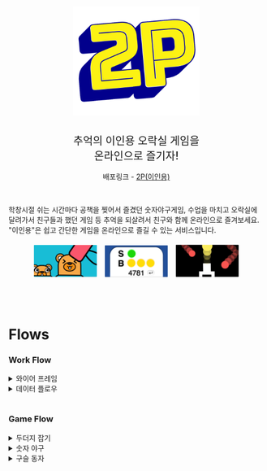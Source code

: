 
<p align= "center">
  <img src="./img/logo.png" width="250px">
</p>
<h2 align="center" style="font-weight: 500">추억의 이인용 오락실 게임을 
<br>온라인으로 즐기자!</h2>

<p align="center">
배포링크 -
  <a href="http://project-2p.s3-website.ap-northeast-2.amazonaws.com/">
    2P(이인용) 
  </a>
</p>
<br>


학창시절 쉬는 시간마다 공책을 찢어서 즐겼던 숫자야구게임, 수업을 마치고 오락실에 달려가서 친구들과 했던 게임 등 추억을 되살려서 친구와 함께 온라인으로 즐겨보세요. "이인용"은 쉽고 간단한 게임을 온라인으로 즐길 수 있는 서비스입니다.
<br>


<p align= "center">
  <img src="./img/moleThumbnail.png" width="25%" style="margin: 5px">
  <img src="./img/numsThumbnail.png" width="25%" style="margin: 5px">
  <img src="./img/ballThumbnail.png" width="25%" style="margin: 5px">
</p>


<br>
<br>

# Flows

### Work Flow

<details>
  <summary>와이어 프레임</summary>
  <img src="./img/workFlow.jpg" width="90%">
</details>
<details>
  <summary>데이터 플로우</summary>
  <img src="./img/dataFlow.jpg" width="100%">
</details>

<br>

### Game Flow

<details>
<summary>두더지 잡기</summary>
  <img src="./img/moleFlow.png" width="100%">
</details>
<details>
<summary>숫자 야구</summary>
  <img src="./img/numsFlow.png" width="100%">
</details>
<details>
<summary>구슬 동자</summary>
  <img src="./img/ballFlow.png" width="100%">
</details>





